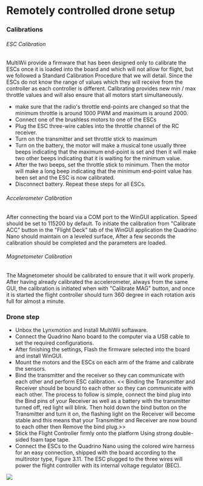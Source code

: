# Remotely controlled drone setup

### Calibrations

###### ESC Calibration
MultiWii provide a firmware that has been designed only to calibrate the ESCs once it is loaded into the board and which will not allow for flight, but we followed
a Standard Calibration Procedure that we will detail. Since the ESCs do not know the range of values which they will receive from the controller as each controller
is different. Calibrating provides new min / max throttle values and will also ensure that all motors start simultaneously.

* make sure that the radio's throttle end-points are changed so that the minimum
throttle is around 1000 PWM and maximum is around 2000.
* Connect one of the brushless motors to one of the ESCs
* Plug the ESC three-wire cables into the throttle channel of the RC receiver.
* Turn on the transmitter and set throttle stick to maximum
* Turn on the battery, the motor will make a musical tone usually three beeps
indicating that the maximum end-point is set and then it will make two other
beeps indicating that it is waiting for the minimum value.
* After the two beeps, set the throttle stick to minimum. Then the motor will
make a long beep indicating that the minimum end-point value has been set
and the ESC is now calibrated.
* Disconnect battery. Repeat these steps for all ESCs.

###### Accelerometer Calibration
After connecting the board via a COM port to the WinGUI application. Speed should be set to 115200 by default. To initiate the calibration from "Calibrate ACC" button in the "Flight Deck"
tab of the WinGUI application the Quadrino Nano should maintain on a leveled surface, After a few seconds the calibration should be completed and the parameters are loaded.

###### Magnetometer Calibration
The Magnetometer should be calibrated to ensure that it will work properly. After having already calibrated the accelerometer, always from the same GUI, the calibration 
is initiated when with "Calibrate MAG" button, and once it is started the flight controller should turn 360 degree in each rotation axis full for almost a minute.

### Drone step
* Unbox the Lynxmotion and Install MultiWii softaware.
* Connect the Quadrino Nano board to the computer via a USB cable to set the required configurations.
* After finishing the settings, Flash the firmware selected into the board and install WinGUI.
* Mount the motors and the ESCs on each arm of the frame and calibrate the sensors.
* Bind the transmitter and the receiver so they can communicate with each other and perform ESC calibration.
<< Binding the Transmitter and Receiver should be bound to each other so they can communicate with each other. The process to follow is simple,
connect the bind plug into the Bind pins of your Receiver as well as a battery with the transmitter turned off, red light will blink. Then hold down the bind
button on the Transmitter and turn it on, the flashing light on the Receiver will become stable and this means that your Transmitter and Receiver are
now bound to each other then Remove the bind plug.>>
* Stick the Flight Controller firmly onto the platform Using strong double-sided foam tape tape.
* Connect the ESCs to the Quadrino Nano using the colored wire harness for an easy connection, shipped with the board according to the multirotor
type, Figure 3.11. The ESC plugged to the three wires will power the flight controller with its internal voltage regulator (BEC).

![](Images/Captur111.PNG)
